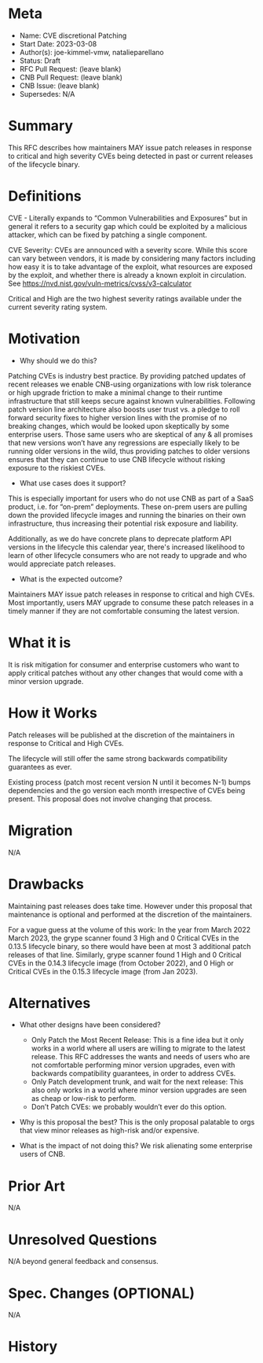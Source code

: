 # Meta
[meta]: #meta
- Name: CVE discretional Patching
- Start Date: 2023-03-08
- Author(s): joe-kimmel-vmw, natalieparellano
- Status: Draft <!-- Acceptable values: Draft, Approved, On Hold, Superseded -->
- RFC Pull Request: (leave blank)
- CNB Pull Request: (leave blank)
- CNB Issue: (leave blank)
- Supersedes: N/A

# Summary
[summary]: #summary
This RFC describes how maintainers MAY issue patch releases in response to critical and high severity CVEs being detected in past or current releases of the lifecycle binary.

# Definitions
[definitions]: #definitions
CVE - Literally expands to “Common Vulnerabilities and Exposures” but in general it refers to a security gap which could be exploited by a malicious attacker, which can be fixed by patching a single component.

CVE Severity: CVEs are announced with a severity score. While this score can vary between vendors, it is made by considering many factors including how easy it is to take advantage of the exploit, what resources are exposed by the exploit, and whether there is already a known exploit in circulation. See https://nvd.nist.gov/vuln-metrics/cvss/v3-calculator

Critical and High are the two highest severity ratings available under the current severity rating system.


# Motivation
[motivation]: #motivation

- Why should we do this?

Patching CVEs is industry best practice. By providing patched updates of recent releases we enable CNB-using organizations with low risk tolerance or high upgrade friction to make a minimal change to their runtime infrastructure that still keeps secure against known vulnerabilities. 
Following patch version line architecture also boosts user trust vs. a pledge to roll forward security fixes to higher version lines with the promise of no breaking changes, which would be looked upon skeptically by some enterprise users. Those same users who are skeptical of any & all promises that new versions won’t have any regressions are especially likely to be running older versions in the wild, thus providing patches to older versions ensures that they can continue to use CNB lifecycle without risking exposure to the riskiest CVEs.

- What use cases does it support?

This is especially important for users who do not use CNB as part of a SaaS product, i.e. for “on-prem” deployments. These on-prem users are pulling down the provided lifecycle images and running the binaries on their own infrastructure, thus increasing their potential risk exposure and liability.

Additionally, as we do have concrete plans to deprecate platform API versions in the lifecycle this calendar year, there's increased likelihood to learn of
other lifecycle consumers who are not ready to upgrade and who would appreciate patch releases.

- What is the expected outcome?

Maintainers MAY issue patch releases in response to critical and high CVEs. Most importantly, users MAY upgrade to consume these patch releases in a timely manner if they are not comfortable consuming the latest version.

# What it is
[what-it-is]: #what-it-is

It is risk mitigation for consumer and enterprise customers who want to apply critical patches without any other changes that would come with a minor version upgrade.

# How it Works
[how-it-works]: #how-it-works

Patch releases will be published at the discretion of the maintainers in response to Critical and High CVEs.

The lifecycle will still offer the same strong backwards compatibility guarantees as ever.

Existing process (patch most recent version N until it becomes N-1) bumps dependencies and the go version each month irrespective of CVEs being present. This proposal does not involve changing that process.

# Migration
[migration]: #migration

N/A

# Drawbacks
[drawbacks]: #drawbacks

Maintaining past releases does take time. However under this proposal that maintenance is optional and performed at the discretion of the maintainers.

For a vague guess at the volume of this work: In the year from March 2022 March 2023, the grype scanner found 3 High and 0 Critical CVEs in the 0.13.5 lifecycle binary, so there would have been at most 3 additional patch releases of that line.
Similarly, grype scanner found 1 High and 0 Critical CVEs in the 0.14.3 lifecycle image (from October 2022),  and 0 High or Critical CVEs in the 0.15.3 lifecycle image (from Jan 2023).



# Alternatives
[alternatives]: #alternatives

- What other designs have been considered?
  - Only Patch the Most Recent Release: This is a fine idea but it only works in a world where all users are willing to migrate to the latest release. This RFC addresses the wants and needs of users who are not comfortable performing minor version upgrades, even with backwards compatibility guarantees, in order to address CVEs.
  - Only Patch development trunk, and wait for the next release: This also only works in a world where minor version upgrades are seen as cheap or low-risk to perform.
  - Don’t Patch CVEs: we probably wouldn’t ever do this option.


- Why is this proposal the best? 
This is the only proposal palatable to orgs that view minor releases as high-risk and/or expensive.
- What is the impact of not doing this? 
We risk alienating some enterprise users of CNB.

# Prior Art
[prior-art]: #prior-art

N/A

# Unresolved Questions
[unresolved-questions]: #unresolved-questions

N/A beyond general feedback and consensus.

# Spec. Changes (OPTIONAL)
[spec-changes]: #spec-changes

N/A

# History
[history]: #history

<!--
## Amended
### Meta
[meta-1]: #meta-1
- Name: (fill in the amendment name: Variable Rename)
- Start Date: (fill in today's date: YYYY-MM-DD)
- Author(s): (Github usernames)
- Amendment Pull Request: (leave blank)

### Summary

A brief description of the changes.

### Motivation

Why was this amendment necessary?
--->
